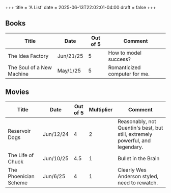 +++
title = 'A List'
date = 2025-06-13T22:02:01-04:00
draft = false
+++

## Books

| Title | Date | Out of 5 | Comment |
|--|--|--|--|
| The Idea Factory | Jun/21/25 | 5 | How to model success? | 
| The Soul of a New Machine | May/1/25 | 5 | Romanticized computer for me. | 

## Movies

| Title | Date | Out of 5 | Multiplier | Comment |
|--|--|--|--|--|
| Reservoir Dogs | Jun/12/24 | 4 | 2 | Reasonably, not Quentin's best, but still, extremely powerful, and legendary. |
| The Life of Chuck | Jun/10/25 | 4.5 | 1 | Bullet in the Brain |
| The Phoenician Scheme | Jun/6/25 | 4 | 1 | Clearly Wes Anderson styled, need to rewatch. |
